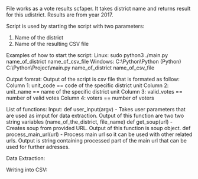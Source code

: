File works as a vote results scfaper. It takes district name and returns result for this udistrict. Results are from year 2017.

Script is used by starting the script with two parameters:
  1. Name of the district
  2. Name of the resulting CSV file
  
Examples of how to start the script:
  Linux:
    sudo python3 ./main.py name_of_district name_of_csv_file
  Windows:
    C:\Python\Python (Python) C:\Python\Project\main.py name_of_district name_of_csv_file
    
Output fomrat:
  Output of the script is csv file that is formated as follow:
    Column 1: unit_code  == code of the specific district unit
    Column 2: unit_name  == name of the specific district unit
    Column 3: valid_votes  == number of valid votes
    Column 4: voters  == number of voters
    
List of functions:
  Input:
    def user_input(argv) - Takes user parameters that are used as imput for data extraction. Output of this function are two two string variables             (name_of_the_district, file_name)
    def get_soup(url) - Creates soup from provided URL. Output of this function is soup object.
    def process_main_url(url) - Process main url so it can be used with other related urls. Output is string containing processed part of the main url that can be used for further adresses.

  Data Extraction:
    
    
  
  Writing into CSV:
  
  
